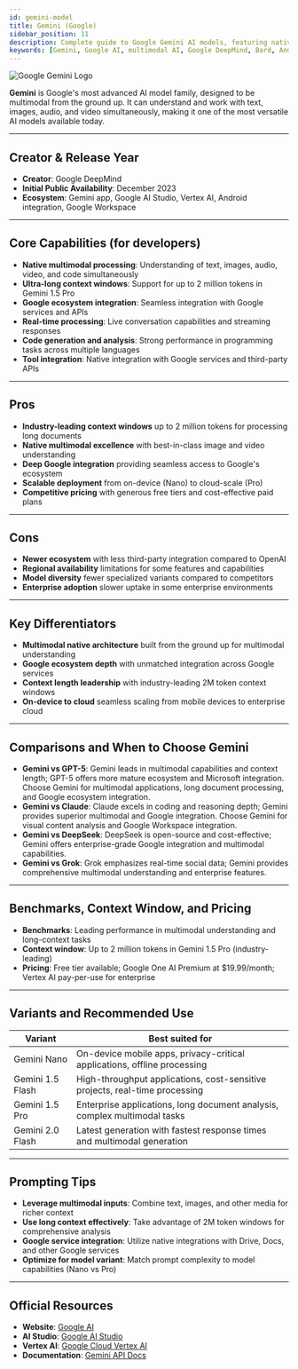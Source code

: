 ```yaml
---
id: gemini-model
title: Gemini (Google)
sidebar_position: 11
description: Complete guide to Google Gemini AI models, featuring native multimodal capabilities, long context windows, and deep Google ecosystem integration
keywords: [Gemini, Google AI, multimodal AI, Google DeepMind, Bard, Android AI, long context, Google Workspace, image analysis, video understanding]
---
```



<img src="/img/artificial-intelligence/models/gemini.svg" alt="Google Gemini Logo" class="ai-logo" />

**Gemini** is Google's most advanced AI model family, designed to be multimodal from the ground up. It can understand and work with text, images, audio, and video simultaneously, making it one of the most versatile AI models available today.

---

## Creator & Release Year

- **Creator**: Google DeepMind  
- **Initial Public Availability**: December 2023  
- **Ecosystem**: Gemini app, Google AI Studio, Vertex AI, Android integration, Google Workspace

---

## Core Capabilities (for developers)

- **Native multimodal processing**: Understanding of text, images, audio, video, and code simultaneously  
- **Ultra-long context windows**: Support for up to 2 million tokens in Gemini 1.5 Pro  
- **Google ecosystem integration**: Seamless integration with Google services and APIs  
- **Real-time processing**: Live conversation capabilities and streaming responses  
- **Code generation and analysis**: Strong performance in programming tasks across multiple languages  
- **Tool integration**: Native integration with Google services and third-party APIs

---

## Pros

- **Industry-leading context windows** up to 2 million tokens for processing long documents  
- **Native multimodal excellence** with best-in-class image and video understanding  
- **Deep Google integration** providing seamless access to Google's ecosystem  
- **Scalable deployment** from on-device (Nano) to cloud-scale (Pro)  
- **Competitive pricing** with generous free tiers and cost-effective paid plans

---

## Cons

- **Newer ecosystem** with less third-party integration compared to OpenAI  
- **Regional availability** limitations for some features and capabilities  
- **Model diversity** fewer specialized variants compared to competitors  
- **Enterprise adoption** slower uptake in some enterprise environments

---

## Key Differentiators

- **Multimodal native architecture** built from the ground up for multimodal understanding  
- **Google ecosystem depth** with unmatched integration across Google services  
- **Context length leadership** with industry-leading 2M token context windows  
- **On-device to cloud** seamless scaling from mobile devices to enterprise cloud

---

## Comparisons and When to Choose Gemini

- **Gemini vs GPT-5**: Gemini leads in multimodal capabilities and context length; GPT-5 offers more mature ecosystem and Microsoft integration. Choose Gemini for multimodal applications, long document processing, and Google ecosystem integration.  
- **Gemini vs Claude**: Claude excels in coding and reasoning depth; Gemini provides superior multimodal and Google integration. Choose Gemini for visual content analysis and Google Workspace integration.  
- **Gemini vs DeepSeek**: DeepSeek is open-source and cost-effective; Gemini offers enterprise-grade Google integration and multimodal capabilities.  
- **Gemini vs Grok**: Grok emphasizes real-time social data; Gemini provides comprehensive multimodal understanding and enterprise features.


---

## Benchmarks, Context Window, and Pricing

- **Benchmarks**: Leading performance in multimodal understanding and long-context tasks  
- **Context window**: Up to 2 million tokens in Gemini 1.5 Pro (industry-leading)  
- **Pricing**: Free tier available; Google One AI Premium at $19.99/month; Vertex AI pay-per-use for enterprise

---

## Variants and Recommended Use

| Variant | Best suited for |
|---|---|
| Gemini Nano | On-device mobile apps, privacy-critical applications, offline processing |
| Gemini 1.5 Flash | High-throughput applications, cost-sensitive projects, real-time processing |
| Gemini 1.5 Pro | Enterprise applications, long document analysis, complex multimodal tasks |
| Gemini 2.0 Flash | Latest generation with fastest response times and multimodal generation |

---

## Prompting Tips

- **Leverage multimodal inputs**: Combine text, images, and other media for richer context  
- **Use long context effectively**: Take advantage of 2M token windows for comprehensive analysis  
- **Google service integration**: Utilize native integrations with Drive, Docs, and other Google services  
- **Optimize for model variant**: Match prompt complexity to model capabilities (Nano vs Pro)

---

## Official Resources

- **Website**: [Google AI](https://ai.google.dev)  
- **AI Studio**: [Google AI Studio](https://aistudio.google.com)  
- **Vertex AI**: [Google Cloud Vertex AI](https://cloud.google.com/vertex-ai)  
- **Documentation**: [Gemini API Docs](https://ai.google.dev/gemini-api/docs)